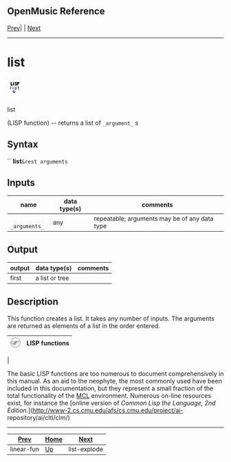 OpenMusic Reference  
---  
[Prev](linear-fun)| | [Next](list-explode)  
  
* * *

# list

![](figures/functions/lisp/list.png)

  
  
list  
  
(LISP function) \-- returns a list of `_argument_` s  

## Syntax

`` **list**` &rest arguments `

## Inputs

name| data type(s)| comments  
---|---|---  
` _arguments_`|  any| repeatable; arguments may be of any data type  
  
## Output

output| data type(s)| comments  
---|---|---  
first| a list or tree|  
  
## Description

This function creates a list. It takes any number of inputs. The arguments are
returned as elements of a list in the order entered.

![Note](figures/images/note.gif)|  **LISP functions**  
---|---  
 |

The basic LISP functions are too numerous to document comprehensively in this
manual. As an aid to the neophyte, the most commonly used have been included
in this documentation, but they represent a small fraction of the total
functionality of the [MCL](glossary#MCL) environment. Numerous on-line
resources exist, for instance the [online version of _Common Lisp the
Language, 2nd Edition_.](http://www-2.cs.cmu.edu/afs/cs.cmu.edu/project/ai-
repository/ai/cltl/clm/)  
  
* * *

[Prev](linear-fun)| [Home](index)| [Next](list-explode)  
---|---|---  
linear-fun| [Up](funcref.main)| list-explode

